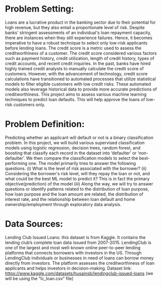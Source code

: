 # Problem Setting:
Loans are a lucrative product in the banking sector due to their potential for high revenue, but they also entail a proportionate level of risk. Despite banks' stringent assessments of an individual's loan repayment capacity, there are instances when they still experience failures. Hence, it becomes imperative to have a robust technique to select only low-risk applicants before lending loans. The credit score is a metric used to assess the creditworthiness of a customer. The credit score considered various factors such as payment history, credit utilization, length of credit history, types of credit accounts, and recent credit inquiries. In the past, banks have hired highly trained credit analysts to manually calculate the credit score of customers. However, with the advancement of technology, credit score calculations have transitioned to automated processes that utilize statistical models to filter eligible customers with low credit risks. These automated models also leverage historical data to provide more accurate predictions of creditworthiness. This project aims to assess various machine learning techniques to predict loan defaults. This will help approve the loans of low-risk customers only.

# Problem Definition:
Predicting whether an applicant will default or not is a binary classification problem. In this project, we will build various supervised classification models using logistic regression, decision trees, random forest, and boosting that classify each record in the dataset into ‘defaulter’ or ‘non-defaulter’. We then compare the classification models to select the best-performing one. The model primarily tries to answer the following questions.
(i) What is the level of risk associated with the borrower?
(ii) Considering the borrower's risk level, will they repay the loan or not, and what could be the best ML model to predict it? This is in fact the primary objective(prediction) of the model
(iii) Along the way, we will try to answer questions or identify patterns related to the distribution of loan purpose, how loan purpose and the loan amount are related, the distribution of interest rate, and the relationship between loan default and home ownership/employment through exploratory data analysis.

# Data Sources:
Lending Club Issued Loans: this dataset is from Kaggle. It contains the lending club’s complete loan data issued from 2007-2015.
LendingClub is one of the largest and most well-known online peer-to-peer lending platforms that connects borrowers with investors in the US. Through LendingClub individuals or businesses in need of loans can borrow money directly from investors. The platform assesses the creditworthiness of loan applicants and helps investors in decision-making.
Dataset link: https://www.kaggle.com/datasets/husainsb/lendingclub-issued-loans (we will be using the  “lc_loan.csv” file)


